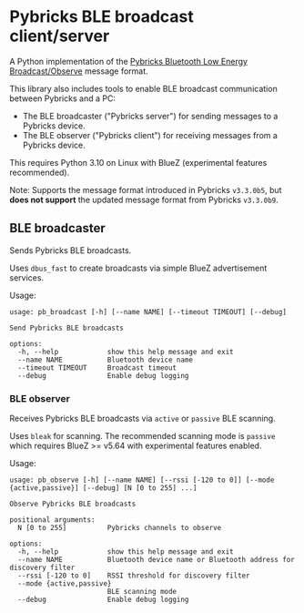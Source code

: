# Pybricks BLE broadcast client/server

A Python implementation of the [Pybricks Bluetooth Low Energy Broadcast/Observe](https://github.com/pybricks/technical-info/blob/master/pybricks-ble-broadcast-observe.md) message format.

This library also includes tools to enable BLE broadcast communication between Pybricks and a PC:
* The BLE broadcaster ("Pybricks server") for sending messages to a Pybricks device.
* The BLE observer ("Pybricks client") for receiving messages from a Pybricks device.

This requires Python 3.10 on Linux with BlueZ (experimental features recommended).

Note: Supports the message format introduced in Pybricks `v3.3.0b5`, but **does not support** the updated message format from Pybricks `v3.3.0b9`.

## BLE broadcaster

Sends Pybricks BLE broadcasts.

Uses `dbus_fast` to create broadcasts via simple BlueZ advertisement services.

Usage:

```
usage: pb_broadcast [-h] [--name NAME] [--timeout TIMEOUT] [--debug]

Send Pybricks BLE broadcasts

options:
  -h, --help            show this help message and exit
  --name NAME           Bluetooth device name
  --timeout TIMEOUT     Broadcast timeout
  --debug               Enable debug logging
```

### BLE observer

Receives Pybricks BLE broadcasts via `active` or `passive` BLE scanning.

Uses `bleak` for scanning. The recommended scanning mode is `passive` which requires BlueZ >= v5.64 with experimental features enabled.

Usage:

```
usage: pb_observe [-h] [--name NAME] [--rssi [-120 to 0]] [--mode {active,passive}] [--debug] [N [0 to 255] ...]

Observe Pybricks BLE broadcasts

positional arguments:
  N [0 to 255]          Pybricks channels to observe

options:
  -h, --help            show this help message and exit
  --name NAME           Bluetooth device name or Bluetooth address for discovery filter
  --rssi [-120 to 0]    RSSI threshold for discovery filter
  --mode {active,passive}
                        BLE scanning mode
  --debug               Enable debug logging
```
